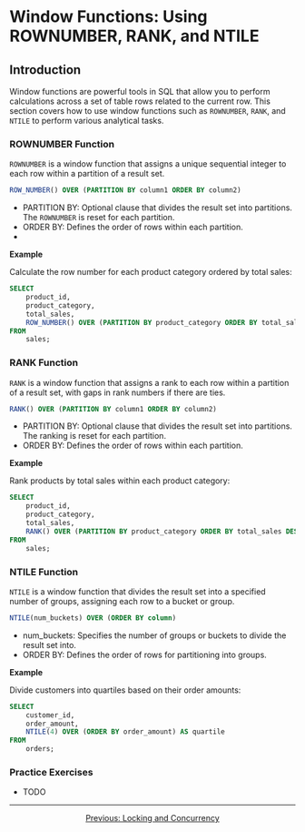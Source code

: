 # Window Functions: Using ROWNUMBER, RANK, and NTILE

## Introduction
Window functions are powerful tools in SQL that allow you to perform calculations across a set of table rows related to the current row. This section covers how to use window functions such as `ROWNUMBER`, `RANK`, and `NTILE` to perform various analytical tasks.

### ROWNUMBER Function

`ROWNUMBER` is a window function that assigns a unique sequential integer to each row within a partition of a result set.

```sql
ROW_NUMBER() OVER (PARTITION BY column1 ORDER BY column2)
```

* PARTITION BY: Optional clause that divides the result set into partitions. The `ROWNUMBER` is reset for each partition.
* ORDER BY: Defines the order of rows within each partition.
* 
**Example**
  
Calculate the row number for each product category ordered by total sales:

```sql
SELECT
    product_id,
    product_category,
    total_sales,
    ROW_NUMBER() OVER (PARTITION BY product_category ORDER BY total_sales DESC) AS row_num
FROM
    sales;
```

### RANK Function

`RANK` is a window function that assigns a rank to each row within a partition of a result set, with gaps in rank numbers if there are ties.

```sql
RANK() OVER (PARTITION BY column1 ORDER BY column2)
```

* PARTITION BY: Optional clause that divides the result set into partitions. The ranking is reset for each partition.
* ORDER BY: Defines the order of rows within each partition.
  
**Example**

Rank products by total sales within each product category:

```sql
SELECT
    product_id,
    product_category,
    total_sales,
    RANK() OVER (PARTITION BY product_category ORDER BY total_sales DESC) AS sales_rank
FROM
    sales;
```

### NTILE Function

`NTILE` is a window function that divides the result set into a specified number of groups, assigning each row to a bucket or group.

```sql
NTILE(num_buckets) OVER (ORDER BY column)
```

* num_buckets: Specifies the number of groups or buckets to divide the result set into.
* ORDER BY: Defines the order of rows for partitioning into groups.
  
**Example**

Divide customers into quartiles based on their order amounts:

```sql
SELECT
    customer_id,
    order_amount,
    NTILE(4) OVER (ORDER BY order_amount) AS quartile
FROM
    orders;
```

### Practice Exercises

* TODO 

---

<p align="center">
    <a href="https://github.com/Tom-Fynes/sql-101/blob/main/Docs/Grade_8/Locking_concurrentct.md">Previous: Locking and Concurrency</a>
</p>
